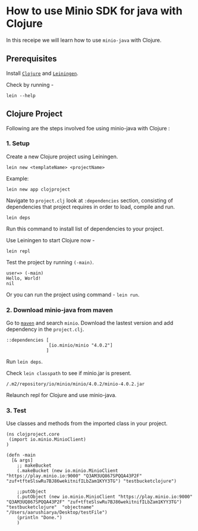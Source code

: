 # How to use Minio SDK for java with Clojure

In this receipe we will learn how to use `minio-java` with Clojure.

## Prerequisites
Install [`Clojure`](https://clojure.org/community/downloads) and [`Leiningen`](https://leiningen.org/).

Check by running -
```
lein --help
```

## Clojure Project
Following are the steps involved foe using minio-java with Clojure : 

### 1. Setup
Create a new Clojure project using Leiningen.
```
lein new <templateName> <projectName>
```

Example:
```
lein new app clojproject
```

Navigate to `project.clj` look at `:dependencies` section, consisting of dependencies that project requires in order to load, compile and run.
```
lein deps
```
Run this command to install list of dependencies to your project.

Use Leiningen to start Clojure now - 
```
lein repl
```

Test the project by running `(-main)`.
```
user=> (-main)
Hello, World!
nil
```

Or you can run the project using command - `lein run`.

### 2. Download minio-java from maven
Go to [`maven`](http://search.maven.org/) and search `minio`. 
Download the lastest version and add dependency in the `project.clj`.

```
::dependencies [
                [io.minio/minio "4.0.2"]
               ]
```
Run `lein deps`.

Check `lein classpath` to see if minio.jar is present.
```
/.m2/repository/io/minio/minio/4.0.2/minio-4.0.2.jar
```

Relaunch repl for Clojure and use minio-java.

### 3. Test
Use classes and methods from the imported class in your project.

```
(ns clojproject.core
 (import io.minio.MinioClient)
)

(defn -main
  [& args]
    ;; makeBucket
    (.makeBucket (new io.minio.MinioClient "https://play.minio.io:9000" "Q3AM3UQ867SPQQA43P2F" "zuf+tfteSlswRu7BJ86wekitnifILbZam1KYY3TG") "testbucketclojure")
    
    ;;putObject
    (.putObject (new io.minio.MinioClient "https://play.minio.io:9000" "Q3AM3UQ867SPQQA43P2F" "zuf+tfteSlswRu7BJ86wekitnifILbZam1KYY3TG") "testbucketclojure"  "objectname" "/Users/aarushiarya/Desktop/testFile")
    (println "Done.")
    )
    
```


